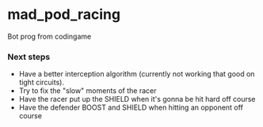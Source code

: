 # mad_pod_racing
Bot prog from codingame 


### Next steps

- Have a better interception algorithm (currently not working that good on tight circuits).
- Try to fix the "slow" moments of the racer
- Have the racer put up the SHIELD when it's gonna be hit hard off course
- Have the defender BOOST and SHIELD when hitting an opponent off course